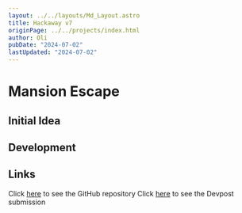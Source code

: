 ```yaml
---
layout: ../../layouts/Md_Layout.astro
title: Hackaway v7
originPage: ../../projects/index.html
author: Oli
pubDate: "2024-07-02"
lastUpdated: "2024-07-02"
---
```


# Mansion Escape

## Initial Idea

## Development

## Links
Click <a href="https://github.com/oli-cs/Hackaway-2024-project">here</a> to see the GitHub repository
Click <a href="https://devpost.com/software/mansion-escape">here</a> to see the Devpost submission